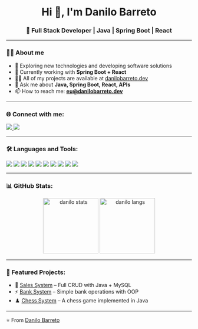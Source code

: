 <h1 align="center">Hi 👋, I'm Danilo Barreto</h1>
<h3 align="center">🚀 Full Stack Developer | Java | Spring Boot | React</h3>

---

### 👨‍💻 About me
- 🤔 Exploring new technologies and developing software solutions  
- 🌱 Currently working with **Spring Boot + React**  
- 👨‍💻 All of my projects are available at [danilobarreto.dev](https://portfolio2024-danilo-barretos-projects.vercel.app/)  
- 💬 Ask me about **Java, Spring Boot, React, APIs**  
- 📫 How to reach me: **eu@danilobarreto.dev**

---

### 🌐 Connect with me:
<p align="left">
<a href="https://linkedin.com/in/danilobarretoooo" target="blank">
  <img src="https://img.shields.io/badge/LinkedIn-0A66C2?style=for-the-badge&logo=linkedin&logoColor=white" />
</a>
<a href="https://www.instagram.com/daniloblimaa/" target="blank">
  <img src="https://img.shields.io/badge/Instagram-E4405F?style=for-the-badge&logo=instagram&logoColor=white" />
</a>
</p>

---

### 🛠️ Languages and Tools:
<p align="left"> 
  <img src="https://img.shields.io/badge/Java-ED8B00?style=for-the-badge&logo=openjdk&logoColor=white"/>
  <img src="https://img.shields.io/badge/Spring_Boot-6DB33F?style=for-the-badge&logo=springboot&logoColor=white"/>
  <img src="https://img.shields.io/badge/React-20232A?style=for-the-badge&logo=react&logoColor=61DAFB"/>
  <img src="https://img.shields.io/badge/JavaScript-F7DF1E?style=for-the-badge&logo=javascript&logoColor=black"/>
  <img src="https://img.shields.io/badge/HTML5-E34F26?style=for-the-badge&logo=html5&logoColor=white"/>
  <img src="https://img.shields.io/badge/CSS3-1572B6?style=for-the-badge&logo=css3&logoColor=white"/>
  <img src="https://img.shields.io/badge/MySQL-005C84?style=for-the-badge&logo=mysql&logoColor=white"/>
  <img src="https://img.shields.io/badge/PostgreSQL-316192?style=for-the-badge&logo=postgresql&logoColor=white"/>
  <img src="https://img.shields.io/badge/Linux-FCC624?style=for-the-badge&logo=linux&logoColor=black"/>
  <img src="https://img.shields.io/badge/Git-F05032?style=for-the-badge&logo=git&logoColor=white"/>
</p>

---

### 📊 GitHub Stats:
<p align="center">
  <img src="https://github-readme-stats.vercel.app/api?username=danilobarretoooo&show_icons=true&theme=tokyonight" alt="danilo stats" height="150"/>
  <img src="https://github-readme-stats.vercel.app/api/top-langs/?username=danilobarretoooo&layout=compact&theme=tokyonight" alt="danilo langs" height="150"/>
</p>

---

### 🚀 Featured Projects:
- 🛒 [Sales System](https://github.com/danilobarretoooo/system-of-sales) – Full CRUD with Java + MySQL  
- ⚡ [Bank System](https://github.com/danilobarretoooo/SistemaBancoSimples) – Simple bank operations with OOP  
- ♟️ [Chess System](https://github.com/danilobarretoooo/chess-system-java) – A chess game implemented in Java  

---

⭐️ From [Danilo Barreto](https://github.com/danilobarretoooo)
